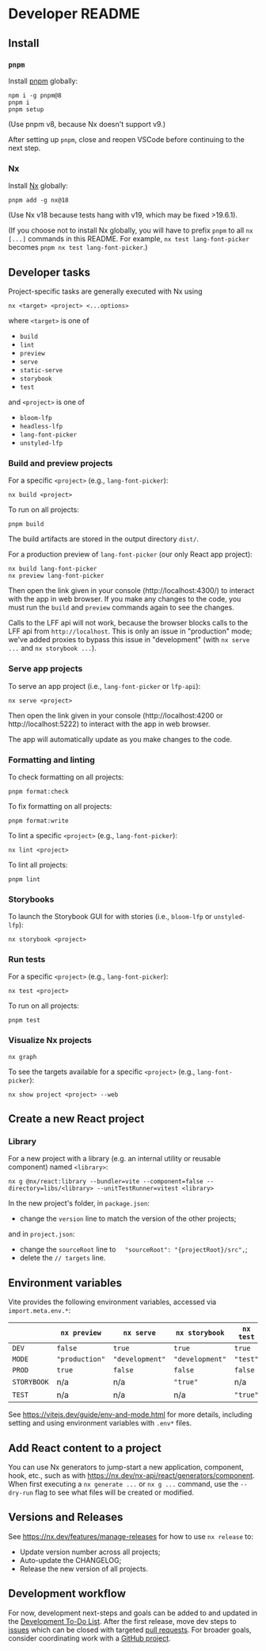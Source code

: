 # Developer README

## Install

### `pnpm`

Install [pnpm](https://pnpm.io/installation#using-npm) globally:

```
npm i -g pnpm@8
pnpm i
pnpm setup
```

(Use pnpm v8, because Nx doesn't support v9.)

After setting up `pnpm`, close and reopen VSCode before continuing to the next step.

### Nx

Install [Nx](https://nx.dev/getting-started/installation#installing-nx-globally) globally:

```
pnpm add -g nx@18
```

(Use Nx v18 because tests hang with v19, which may be fixed >19.6.1).

(If you choose not to install Nx globally, you will have to prefix `pnpm` to all `nx [...]` commands in this README. For example, `nx test lang-font-picker` becomes `pnpm nx test lang-font-picker`.)

## Developer tasks

Project-specific tasks are generally executed with Nx using

```console
nx <target> <project> <...options>
```

where `<target>` is one of

- `build`
- `lint`
- `preview`
- `serve`
- `static-serve`
- `storybook`
- `test`

and `<project>` is one of

- `bloom-lfp`
- `headless-lfp`
- `lang-font-picker`
- `unstyled-lfp`

### Build and preview projects

For a specific `<project>` (e.g., `lang-font-picker`):

```console
nx build <project>
```

To run on all projects:

```console
pnpm build
```

The build artifacts are stored in the output directory `dist/`.

For a production preview of `lang-font-picker` (our only React app project):

```console
nx build lang-font-picker
nx preview lang-font-picker
```

Then open the link given in your console (http://localhost:4300/) to interact with the app in web browser.
If you make any changes to the code, you must run the `build` and `preview` commands again to see the changes.

Calls to the LFF api will not work, because the browser blocks calls to the LFF api from `http://localhost`.
This is only an issue in "production" mode;
we've added proxies to bypass this issue in "development" (with `nx serve ...` and `nx storybook ...`).

### Serve app projects

To serve an app project <project> (i.e., `lang-font-picker` or `lfp-api`):

```console
nx serve <project>
```

Then open the link given in your console (http://localhost:4200 or http://localhost:5222) to interact with the app in web browser.

The app will automatically update as you make changes to the code.

### Formatting and linting

To check formatting on all projects:

```console
pnpm format:check
```

To fix formatting on all projects:

```console
pnpm format:write
```

To lint a specific `<project>` (e.g., `lang-font-picker`):

```console
nx lint <project>
```

To lint all projects:

```console
pnpm lint
```

### Storybooks

To launch the Storybook GUI for <project> with stories (i.e., `bloom-lfp` or `unstyled-lfp`):

```console
nx storybook <project>
```

### Run tests

For a specific `<project>` (e.g., `lang-font-picker`):

```console
nx test <project>
```

To run on all projects:

```console
pnpm test
```

### Visualize Nx projects

```console
nx graph
```

To see the targets available for a specific `<project>` (e.g., `lang-font-picker`):

```console
nx show project <project> --web
```

## Create a new React project

### Library

For a new project with a library (e.g. an internal utility or reusable component) named `<library>`:

```console
nx g @nx/react:library --bundler=vite --component=false --directory=libs/<library> --unitTestRunner=vitest <library>
```

In the new project's folder, in `package.json`:

- change the `version` line to match the version of the other projects;

and in `project.json`:

- change the `sourceRoot` line to `  "sourceRoot": "{projectRoot}/src",`;
- delete the `// targets` line.

## Environment variables

Vite provides the following environment variables, accessed via `import.meta.env.*`:

|             | `nx preview`   | `nx serve`      | `nx storybook`  | `nx test` |
| ----------- | -------------- | --------------- | --------------- | --------- |
| `DEV`       | `false`        | `true`          | `true`          | `true`    |
| `MODE`      | `"production"` | `"development"` | `"development"` | `"test"`  |
| `PROD`      | `true`         | `false`         | `false`         | `false`   |
| `STORYBOOK` | n/a            | n/a             | `"true"`        | n/a       |
| `TEST`      | n/a            | n/a             | n/a             | `"true"`  |

See https://vitejs.dev/guide/env-and-mode.html for more details,
including setting and using environment variables with `.env*` files.

## Add React content to a project

You can use Nx generators to jump-start a new application, component, hook, etc., such as with https://nx.dev/nx-api/react/generators/component. When first executing a `nx generate ...` or `nx g ...` command, use the `--dry-run` flag to see what files will be created or modified.

## Versions and Releases

See https://nx.dev/features/manage-releases for how to use `nx release` to:

- Update version number across all projects;
- Auto-update the CHANGELOG;
- Release the new version of all projects.

## Development workflow

For now, development next-steps and goals can be added to and updated in the [Development To-Do List](DEV_TO_DO.md). After the first release, move dev steps to [issues](https://github.com/sillsdev/lang-font-picker/issues) which can be closed with targeted [pull requests](https://github.com/sillsdev/lang-font-picker/pulls). For broader goals, consider coordinating work with a [GitHub project](https://github.com/sillsdev/lang-font-picker/projects).
